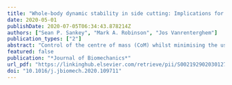 ```yaml
---
title: "Whole-body dynamic stability in side cutting: Implications for markers of lower limb injury risk and change of direction performance"
date: 2020-05-01
publishDate: 2020-07-05T06:34:43.878214Z
authors: ["Sean P. Sankey", "Mark A. Robinson", "Jos Vanrenterghem"]
publication_types: ["2"]
abstract: "Control of the centre of mass (CoM) whilst minimising the use of unnecessary movements is imperative for successful performance of dynamic sports tasks, and may indicate the condition of whole-body dynamic stability. The aims of this study were to express movement strategies that represent whole-body dynamic stability, and to explore their association with potentially injurious joint mechanics and side cutting performance. Twenty recreational soccer players completed 45° unanticipated side cutting. Five distinct whole-body dynamic stability movement strategies were identiﬁed, based on factors that inﬂuence the medial ground reaction force (GRF) vector during ground contact in the side cutting manoeuvre. Using Statistical Parametric Mapping, the movement strategies were linearly regressed against selected performance outcomes and peak knee abduction moment (peak KAM). Signiﬁcant relationships were found between each movement strategy and at least one selected performance outcome or peak KAM. Our results suggest excessive medial GRFs were generated through sagittal plane movement strategies, and despite being beneﬁcial for performance aspects, poor sagittal plane efﬁciency may destabilise control of the CoM. Frontal plane hip acceleration is the key non-sagittal plane movement strategy used in a corrective capacity to moderate excessive medial forces. However, whilst this movement strategy offered a way to retrieve control of the CoM, mitigating reduced whole-body dynamic stability, it also coincided with increased peak KAM. Overall, whole-body dynamic stability movement strategies helped explain the delicate interplay between the mechanics of changing direction and undesirable joint moments, providing insights that might support development of future intervention strategies."
featured: false
publication: "*Journal of Biomechanics*"
url_pdf: "https://linkinghub.elsevier.com/retrieve/pii/S0021929020301275"
doi: "10.1016/j.jbiomech.2020.109711"
---
```


